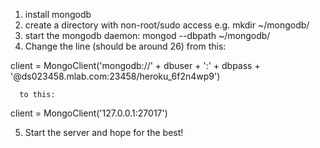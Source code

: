 1. install mongodb
2. create a directory with non-root/sudo access e.g. 
  mkdir ~/mongodb/
3. start the mongodb daemon: 
  mongod --dbpath ~/mongodb/
4. Change the line (should be around 26) from this:
  
  client = MongoClient('mongodb://' + dbuser + ':' + dbpass + '@ds023458.mlab.com:23458/heroku_6f2n4wp9')
  
      to this:
  
  client = MongoClient('127.0.0.1:27017')

5. Start the server and hope for the best!
